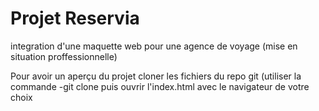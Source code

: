 # Projet Reservia

integration d'une maquette web pour une agence de voyage (mise en situation proffessionnelle)

Pour avoir un aperçu du projet cloner les fichiers du repo git (utiliser la commande -git clone <lien-du-repo-github> puis ouvrir l'index.html avec le navigateur de votre choix
